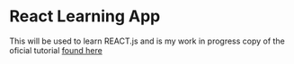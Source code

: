 # React Learning App

This will be used to learn REACT.js and is my work in progress copy of the oficial tutorial [found here](https://reactjs.org/tutorial/tutorial.html)